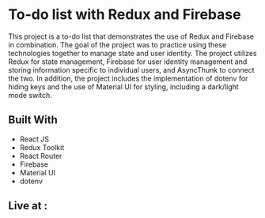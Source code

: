 # To-do list with Redux and Firebase

This project is a to-do list that demonstrates the use of Redux and Firebase in combination. The goal of the project was to practice using these technologies together to manage state and user identity. The project utilizes Redux for state management, Firebase for user identity management and storing information specific to individual users, and AsyncThunk to connect the two. In addition, the project includes the implementation of dotenv for hiding keys and the use of Material UI for styling, including a dark/light mode switch.


## Built With

- React JS
- Redux Toolkit
- React Router
- Firebase
- Material UI
- dotenv

## Live at :
